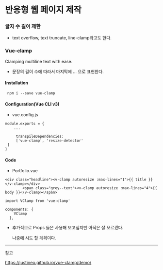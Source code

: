 # 반응형 웹 페이지 제작

### 글자 수 길이 제한

- text overflow, text truncate, line-clamp라고도 한다.



### Vue-clamp

Clamping multiline text with ease.

- 문장의 길이 수에 따라서 마지막에 ... 으로 표현한다.



#### Installation

```
 npm i --save vue-clamp
```



#### Configuration(Vue CLI v3)

- vue.config.js

```
module.exports = {
	...
	
	 transpileDependencies: 
	 ['vue-clamp', 'resize-detector'
 ]
}

```



#### Code

- Portfolio.vue

```
<div class="headline"><v-clamp autoresize :max-lines="1">{{ title }}</v-clamp></div>
        <span class="grey--text"><v-clamp autoresize :max-lines="4">{{ body }}</v-clamp></span>
```



````
import VClamp from 'vue-clamp'
````



```
components: {
    VClamp
  },
```



- 추가적으로 Props 들은 사용해 보고싶지만 아직은 잘 모르겠다.

  나중에 시도 할 계획이다.





------

참고

https://justineo.github.io/vue-clamp/demo/